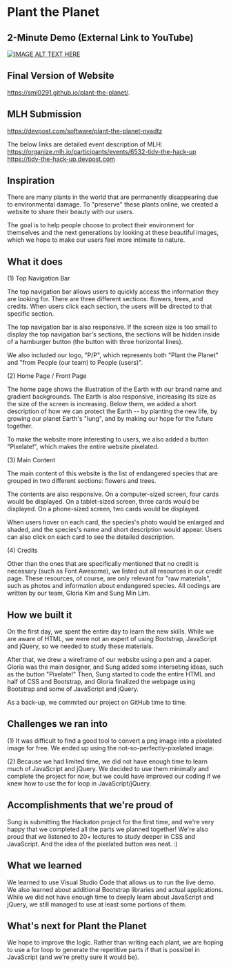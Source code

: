 # Plant the Planet


## 2-Minute Demo (External Link to YouTube)

[![IMAGE ALT TEXT HERE](https://img.youtube.com/vi/i-QtezgN_to/0.jpg)](https://www.youtube.com/watch?v=i-QtezgN_to)


## Final Version of Website

https://sml0291.github.io/plant-the-planet/.


## MLH Submission 

https://devpost.com/software/plant-the-planet-nyadtz

The below links are detailed event description of MLH:
https://organize.mlh.io/participants/events/6532-tidy-the-hack-up
https://tidy-the-hack-up.devpost.com


## Inspiration

There are many plants in the world that are permanently disappearing due to environmental damage. To "preserve" these plants online, we created a website to share their beauty with our users. 

The goal is to help people choose to protect their environment for themselves and the next generations by looking at these beautiful images, which we hope to make our users feel more intimate to nature.


## What it does

(1) Top Navigation Bar

The top navigation bar allows users to quickly access the information they are looking for. There are three different sections: flowers, trees, and credits. When users click each section, the users will be directed to that specific section.

The top navigation bar is also responsive. If the screen size is too small to display the top navigation bar's sections, the sections will be hidden inside of a hamburger button (the button with three horizontal lines). 

We also included our logo, "P/P", which represents both "Plant the Planet" and "from People (our team) to People (users)".

(2) Home Page / Front Page

The home page shows the illustration of the Earth with our brand name and gradient backgrounds. The Earth is also responsive, increasing its size as the size of the screen is increasing. Below them, we added a short description of how we can protect the Earth -- by planting the new life, by growing our planet Earth's "lung", and by making our hope for the future together. 

To make the website more interesting to users, we also added a button "Pixelate!", which makes the entire website pixelated. 

(3) Main Content

The main content of this website is the list of endangered species that are grouped in two different sections: flowers and trees. 

The contents are also responsive. On a computer-sized screen, four cards would be displayed. On a tablet-sized screen, three cards would be displayed. On a phone-sized screen, two cards would be displayed. 

When users hover on each card, the species's photo would be enlarged and shaded, and the species's name and short description would appear. Users can also click on each card to see the detailed description. 

(4) Credits

Other than the ones that are specifically mentioned that no credit is necessary (such as Font Awesome), we listed out all resources in our credit page. These resources, of course, are only relevant for "raw materials", such as photos and information about endangered species. All codings are written by our team, Gloria Kim and Sung Min Lim.


## How we built it

On the first day, we spent the entire day to learn the new skills. While we are aware of HTML, we were not an expert of using Bootstrap, JavaScript and jQuery, so we needed to study these materials. 

After that, we drew a wireframe of our website using a pen and a paper. Gloria was the main designer, and Sung added some interseting ideas, such as the button "Pixelate!" Then, Sung started to code the entire HTML and half of CSS and Bootstrap, and Gloria finalized the webpage using Bootstrap and some of JavaScript and jQuery. 

As a back-up, we commited our project on GitHub time to time.


## Challenges we ran into

(1) It was difficult to find a good tool to convert a png image into a pixelated image for free. We ended up using the not-so-perfectly-pixelated image.

(2) Because we had limited time, we did not have enough time to learn much of JavaScript and jQuery. We decided to use them minimally and complete the project for now, but we could have improved our coding if we knew how to use the for loop in JavaScript/jQuery.


## Accomplishments that we're proud of

Sung is submitting the Hackaton project for the first time, and we're very happy that we completed all the parts we planned together! We're also proud that we listened to 20+ lectures to study deeper in CSS and JavaScript. And the idea of the pixelated button was neat. :)


## What we learned

We learned to use Visual Studio Code that allows us to run the live demo. We also learned about additional Bootstrap libraries and actual applications. While we did not have enough time to deeply learn about JavaScript and jQuery, we still managed to use at least some portions of them. 


## What's next for Plant the Planet

We hope to improve the logic. Rather than writing each plant, we are hoping to use a for loop to generate the repetitive parts if that is possibel in JavaScript (and we're pretty sure it would be).
